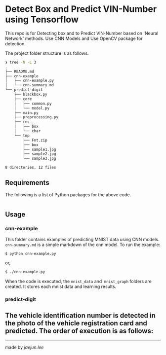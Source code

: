 # Detect Box and Predict VIN-Number using Tensorflow
This repo is for Detecting box and to Predict VIN-Number based on 'Neural Network' methods. Use CNN Models and Use OpenCV package for detection.  

The project folder structure is as follows.  
```bash
❯ tree -N -L 3
.
├── README.md
├── cnn-example
│   ├── cnn-example.py
│   └── cnn-summary.md
└── predict-digit
    ├── blackbox.py
    ├── core
    │   ├── common.py
    │   └── model.py
    ├── main.py
    ├── preprocessing.py
    ├── res
    │   ├── box
    │   └── char
    └── tmp
        ├── Fnt.zip
        ├── box
        ├── sample1.jpg
        ├── sample2.jpg
        └── sample3.jpg

8 directories, 12 files
```

## Requirements
The following is a list of Python packages for the above code.  
```bash

```

## Usage
### cnn-example
This folder contains examples of predicting MNIST data using CNN models. `cnn-summary.md` is a simple markdown of the cnn model. To run the example:  
```bash
$ python cnn-example.py
```
or,  
```bash
$ ./cnn-example.py
```
When the code is executed, the `mnist_data` and` mnist_graph` folders are created. It stores each mnist data and learning results.

### predict-digit
The vehicle identification number is detected in the photo of the vehicle registration card and predicted. The order of execution is as follows:  
 - 

---
made by *jaejun.lee*  